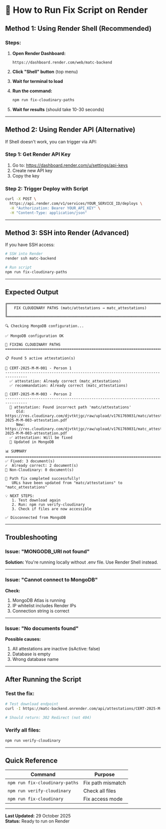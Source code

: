 # 🚀 How to Run Fix Script on Render

## Method 1: Using Render Shell (Recommended)

### Steps:

1. **Open Render Dashboard:**
   ```
   https://dashboard.render.com/web/matc-backend
   ```

2. **Click "Shell" button** (top menu)

3. **Wait for terminal to load**

4. **Run the command:**
   ```bash
   npm run fix-cloudinary-paths
   ```

5. **Wait for results** (should take 10-30 seconds)

---

## Method 2: Using Render API (Alternative)

If Shell doesn't work, you can trigger via API:

### Step 1: Get Render API Key

1. Go to: https://dashboard.render.com/u/settings/api-keys
2. Create new API key
3. Copy the key

### Step 2: Trigger Deploy with Script

```bash
curl -X POST \
  https://api.render.com/v1/services/YOUR_SERVICE_ID/deploys \
  -H "Authorization: Bearer YOUR_API_KEY" \
  -H "Content-Type: application/json"
```

---

## Method 3: SSH into Render (Advanced)

If you have SSH access:

```bash
# SSH into Render
render ssh matc-backend

# Run script
npm run fix-cloudinary-paths
```

---

## Expected Output

```
╔════════════════════════════════════════════════════════════════════════════╗
║   FIX CLOUDINARY PATHS (matc/attestations → matc_attestations)            ║
╚════════════════════════════════════════════════════════════════════════════╝

🔍 Checking MongoDB configuration...

✅ MongoDB configuration OK

🔧 FIXING CLOUDINARY PATHS
================================================================================

📋 Found 5 active attestation(s)

📄 CERT-2025-M-M-001 - Person 1
--------------------------------------------------------------------------------
  ✅ attestation: Already correct (matc_attestations)
  ✅ recommandation: Already correct (matc_attestations)

📄 CERT-2025-M-M-003 - Person 2
--------------------------------------------------------------------------------
  🔧 attestation: Found incorrect path 'matc/attestations'
     Old: https://res.cloudinary.com/djvtktjgc/raw/upload/v1761769031/matc/attestations/CERT-2025-M-M-003-attestation.pdf
     New: https://res.cloudinary.com/djvtktjgc/raw/upload/v1761769031/matc_attestations/CERT-2025-M-M-003-attestation.pdf
  ✅ attestation: Will be fixed
  💾 Updated in MongoDB

📊 SUMMARY
================================================================================
✅ Fixed: 3 document(s)
✓  Already correct: 2 document(s)
📁 Non-Cloudinary: 0 document(s)

🎉 Path fix completed successfully!
   URLs have been updated from "matc/attestations" to "matc_attestations"

💡 NEXT STEPS:
   1. Test download again
   2. Run: npm run verify-cloudinary
   3. Check if files are now accessible

✅ Disconnected from MongoDB
```

---

## Troubleshooting

### Issue: "MONGODB_URI not found"

**Solution:** You're running locally without .env file. Use Render Shell instead.

---

### Issue: "Cannot connect to MongoDB"

**Check:**
1. MongoDB Atlas is running
2. IP whitelist includes Render IPs
3. Connection string is correct

---

### Issue: "No documents found"

**Possible causes:**
1. All attestations are inactive (isActive: false)
2. Database is empty
3. Wrong database name

---

## After Running the Script

### Test the fix:

```bash
# Test download endpoint
curl -I https://matc-backend.onrender.com/api/attestations/CERT-2025-M-M-003/download/attestation

# Should return: 302 Redirect (not 404)
```

### Verify all files:

```bash
npm run verify-cloudinary
```

---

## Quick Reference

| Command | Purpose |
|---------|---------|
| `npm run fix-cloudinary-paths` | Fix path mismatch |
| `npm run verify-cloudinary` | Check all files |
| `npm run fix-cloudinary` | Fix access mode |

---

**Last Updated:** 29 October 2025  
**Status:** Ready to run on Render

